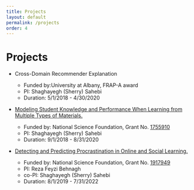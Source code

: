 ```yaml
---
title: Projects
layout: default
permalink: /projects
order: 4
---
```


# Projects

- Cross-Domain Recommender Explanation
    - Funded by:University at Albany, FRAP-A award
    - PI: Shaghayegh (Sherry) Sahebi
    - Duration: 5/1/2018 - 4/30/2020

- [Modeling Student Knowledge and Performance When Learning from Multiple Types of Materials.](http://www.cs.albany.edu/~sherry/projects/multi_source_student_model.php)
    - Funded by: National Science Foundation, Grant No. [1755910](https://www.nsf.gov/awardsearch/showAward?AWD_ID=1755910)
    - PI: Shaghayegh (Sherry) Sahebi
    - Duration: 9/1/2018 - 8/31/2020

- [Detecting and Predicting Procrastination in Online and Social Learning.](http://www.cs.albany.edu/~sherry/projects/procrastination_detection.php)
    - Funded by: National Science Foundation, Grant No. [1917949](https://www.nsf.gov/awardsearch/showAward?AWD_ID=1917949)
    - PI: Reza Feyzi Behnagh
    - co-PI: Shaghayegh (Sherry) Sahebi
    - Duration: 8/1/2019 - 7/31/2022
